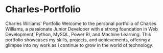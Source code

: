 # Charles-Portfolio
Charles Williams' Portfolio Welcome to the personal portfolio of Charles Williams, a passionate Junior Developer with a strong foundation in Web Development, Python, MySQL, Power BI, and Machine Learning. This portfolio showcases my skills, projects, and achievements, offering a glimpse into my work as I continue to grow in the world of technology.
